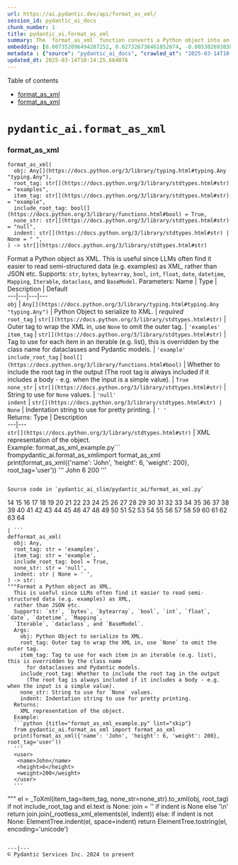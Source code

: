 ```yaml
---
url: https://ai.pydantic.dev/api/format_as_xml/
session_id: pydantic_ai_docs
chunk_number: 1
title: pydantic_ai.format_as_xml
summary: The `format_as_xml` function converts a Python object into an XML formatted string. It allows customization of the root and item tags, inclusion of a root tag, representation of None values, and indentation for readability, making it beneficial for processing semi-structured data.
embedding: [0.007352096494287252, 0.027326738461852074, -0.005382693838328123, -0.009025578387081623, 0.020153213292360306, -0.030959418043494225, -0.030061451718211174, -0.023265482857823372, 0.031183909624814987, 0.011928661726415157, -0.004875036887824535, -0.04804117977619171, 0.015755221247673035, -0.05212284252047539, 0.011755190789699554, 0.01107151247560978, 0.005734737496823072, 0.03300024941563606, -0.002122465055435896, 0.01877565309405327, 0.06849031150341034, -0.0175001323223114, 0.008847005665302277, 0.0033546171616762877, 0.009250069968402386, -0.017051149159669876, -0.038061514496803284, 0.012847036123275757, -0.01293887384235859, -0.03587782382965088, -0.01573481224477291, -0.031959425657987595, 0.028694095090031624, -0.022979766130447388, 0.008928638882935047, -0.01220417395234108, 0.02914307825267315, 0.0029490019660443068, 0.03491863235831261, 0.006714336574077606, 0.05559225752949715, -0.06832704693078995, 0.04865343123674393, -0.012214378453791142, -0.021530775353312492, 0.034122709184885025, 0.016010325402021408, 0.045265648514032364, 0.03708191215991974, 0.008943945169448853, 0.0013042190112173557, 0.08685780316591263, 0.038653355091810226, -0.010056198574602604, -0.060000453144311905, -0.016653187572956085, -0.06351068615913391, 0.06032698601484299, -0.015183788724243641, -0.029428794980049133, -0.0012972037075087428, -0.042163584381341934, -0.027061428874731064, 0.03120431862771511, -0.036694154143333435, 0.029755327850580215, -0.037285998463630676, -0.01241846103221178, -0.033122699707746506, -0.05832697078585625, 0.04440850019454956, 0.009994973428547382, -0.0874292328953743, -0.005673512350767851, 0.026183871552348137, -0.08293940126895905, -0.009642929770052433, 0.0754699558019638, 0.003104615258052945, -0.06346987187862396, 0.02173485793173313, 0.03573496267199516, -0.026387954130768776, -0.007158217485994101, -0.0024209367111325264, 0.016530737280845642, -0.04697994887828827, -0.006821480114012957, -0.010066403076052666, -0.0057296352460980415, -0.035224758088588715, -0.04710239917039871, -0.037490081042051315, -0.017489928752183914, 0.05355142429471016, 0.03287779912352562, -0.021796083077788353, 0.0011881467653438449, -0.027081837877631187, -0.005150549113750458, 0.047796279191970825, 0.011551108211278915, -0.05204121023416519, 0.01302050705999136, -0.011673557572066784, -0.002537009073421359, 0.0029464508406817913, -0.04444931447505951, -0.03977581113576889, -0.017449112609028816, -0.07212299853563309, 0.0029694102704524994, 0.017316456884145737, -0.02787776291370392, -0.02987777814269066, -0.006408211775124073, -0.0029464508406817913, 0.012877648696303368, 0.01896953210234642, -0.05293917655944824, -0.008954149670898914, -0.022183841094374657, 0.049428947269916534, 0.0050612627528607845, 0.024387938901782036, -0.022592008113861084, -0.021530775353312492, -0.03126554191112518, -0.05061262845993042, -0.029020627960562706, 0.029734918847680092, -0.048530980944633484, 0.04330645129084587, -0.007408219389617443, -0.040163569152355194, 0.013193977065384388, -0.01220417395234108, 0.004290848970413208, 0.019163411110639572, 0.02687775529921055, 0.046326883137226105, -0.019755251705646515, 0.004033193923532963, 0.020510358735919, 0.03618394583463669, 0.032755348831415176, -0.02877572737634182, 0.020255254581570625, -0.04257174953818321, 0.034326791763305664, 0.047959547489881516, 0.027959395200014114, -0.010352118872106075, 0.020959341898560524, 0.0282451119273901, 0.008525574579834938, 0.0345308743417263, -0.04010234400629997, 0.07089849561452866, -0.018010340631008148, 0.004964323248714209, -0.007188830059021711, -0.06449028104543686, -0.02710224688053131, -0.008372512646019459, -0.03297984227538109, 0.021020567044615746, 0.010734775103628635, -0.035755373537540436, -0.010479670949280262, -0.042326852679252625, -0.031102275475859642, 0.02424508146941662, -0.01402051467448473, -0.02320425771176815, -0.0056582060642540455, -0.03783702105283737, -0.02314303256571293, -0.022694049403071404, 0.03304106742143631, -0.017694011330604553, 0.003905641846358776, -0.03871458023786545, -0.04881669580936432, 0.00033833165070973337, -0.06677601486444473, -0.005719431210309267, -0.029285935685038567, -0.024081815034151077, 0.05714328959584236, 0.010061300359666348, -0.012775607407093048, -0.03577578067779541, -0.01115314569324255, -0.038326822221279144, 0.029265528544783592, 0.06702091544866562, -0.0241430401802063, 0.015714405104517937, 0.04693913087248802, 0.02420426532626152, 0.05902085453271866, 0.019826680421829224, 0.004688811022788286, 0.030632885172963142, -0.019724639132618904, -0.03751048818230629, 0.022163433954119682, -0.021265467628836632, -0.0157041996717453, -0.014347047545015812, 0.02740837074816227, 0.02857164479792118, 0.03240840882062912, 0.029163485392928123, -0.024898147210478783, -0.027428779751062393, 0.03551047295331955, 0.003750028321519494, 0.004066357389092445, -0.036857422441244125, 0.02804102934896946, 0.024551207199692726, 0.019459331408143044, -0.07351075857877731, -0.03244922682642937, -0.022959357127547264, -0.035061489790678024, 0.0023137929383665323, -0.01686747558414936, 0.014561334624886513, 0.03318392485380173, -0.021122608333826065, -0.003028084058314562, 0.010949062183499336, -0.04183705151081085, 0.005392897874116898, 0.004688811022788286, -0.013969493098556995, 0.016224613413214684, -0.023265482857823372, -0.04314318299293518, 0.011632741428911686, -0.005622491706162691, -0.03071451745927334, 0.0382860042154789, -0.005811268463730812, -0.06542906910181046, 0.028347153216600418, 0.004505136050283909, 0.10579671710729599, -0.019653210416436195, 0.010479670949280262, -0.060000453144311905, -0.038224779069423676, -0.00505105871707201, -0.048530980944633484, 0.007943937554955482, -0.023714466020464897, -0.04026561230421066, -0.011765395291149616, 0.01986749656498432, -0.014785826206207275, -0.003303596517071128, -0.0016071550780907273, 0.02073485031723976, -0.023061398416757584, 0.050694260746240616, 0.031857382506132126, -0.03171452507376671, 0.01533685065805912, -0.005346979480236769, 0.032020650804042816, -0.012398052960634232, -0.05383714288473129, 0.037285998463630676, -0.009449050761759281, 0.060735154896974564, -0.0006804898730479181, -0.011683762073516846, 0.005571470595896244, -0.0372655875980854, 0.007096992339938879, 0.03544924780726433, -0.014836846850812435, 0.0473472960293293, -0.02714306302368641, -0.05665348842740059, -0.022449148818850517, -0.029592061415314674, 0.0035051286686211824, 0.0034030869137495756, 0.010193955153226852, 0.01723482459783554, -0.030224718153476715, -0.03283698484301567, 0.031183909624814987, 0.08085775375366211, -0.00153189932461828, -0.03714313730597496, 0.016285836696624756, 0.017551153898239136, 0.006295965984463692, 0.014765418134629726, 0.009137824177742004, -0.0006970716058276594, -0.02140832506120205, -0.05065344646573067, 0.07355158030986786, -0.004982180427759886, 0.016245020553469658, -0.0001084989053197205, -0.041326843202114105, -0.026163462549448013, -0.034326791763305664, 0.0008979659760370851, 0.020510358735919, 0.046898312866687775, -0.022020574659109116, 0.05449020862579346, -0.012142948806285858, -0.006760255433619022, 0.015847058966755867, -0.03930642083287239, -0.04077582061290741, 0.026714488863945007, -0.02540835551917553, 0.008556187152862549, -0.0674290806055069, -0.0013775614788755774, -0.03618394583463669, -0.02946961112320423, 0.022796090692281723, -0.019428718835115433, 0.04644932970404625, -0.03777579590678215, 0.0509391613304615, 0.0029617571271955967, -0.005306162405759096, 0.07436791062355042, -0.037326812744140625, 0.0032168610487133265, -0.037694163620471954, -0.014010310173034668, -0.04244929924607277, 0.01405112724751234, -0.007199034094810486, 0.0405513271689415, -0.04163296893239021, 0.017112374305725098, 0.00594392279163003, 0.025224680081009865, 0.014142964035272598, 0.0656331479549408, 0.01830626092851162, -0.00723474845290184, 0.020051172003149986, -0.014449088834226131, -0.012714382261037827, 0.0015000113053247333, -0.02136750891804695, -0.03540842980146408, -0.03355127573013306, 0.005719431210309267, -0.01336744800209999, 0.03818396106362343, 0.018020544201135635, 0.027898170053958893, -0.03151044249534607, -0.006530661601573229, 0.014581742696464062, -0.003612272208556533, 0.01623481698334217, -0.028734911233186722, -0.02673489600419998, -0.0015599607722833753, -0.023000173270702362, -0.0015114910202100873, -0.009265376254916191, 0.023428749293088913, 0.04151051864027977, 0.014132760465145111, -0.008811291307210922, 0.015408280305564404, 0.0028010415844619274, 0.00910210981965065, 0.024653248488903046, 0.008418431505560875, 0.002188791986554861, 0.019663413986563683, 0.011540903709828854, -0.021592000499367714, 0.026857346296310425, -0.03240840882062912, 0.025347130373120308, 0.00985211506485939, 0.007188830059021711, -0.012510298751294613, 0.027898170053958893, -0.014581742696464062, 0.014030718244612217, 0.031061459332704544, 0.017377682030200958, -0.039796218276023865, -0.01541848387569189, 0.02014300972223282, 0.027000203728675842, 0.017755236476659775, 0.034857407212257385, -0.04355135187506676, 0.017428703606128693, -0.026163462549448013, -0.003002573736011982, -0.0058265747502446175, 0.001596950925886631, -0.0546126589179039, -0.01620420441031456, -0.026000196114182472, 0.026714488863945007, -0.008571493439376354, -0.03020431101322174, -0.03720436245203018, 0.002369915833696723, 0.0014477150980383158, -0.006045964080840349, 0.07616384327411652, 0.0012136572040617466, -0.07955162227153778, -0.01680625043809414, -0.03193901851773262, 0.0005156288971193135, 0.006612294819205999, 0.007576588075608015, -0.016387879848480225, -0.0016441451152786613, -0.024183856323361397, -0.024081815034151077, 0.05012282729148865, 0.05024527758359909, -0.03944927826523781, -0.002931144554167986, -0.016847066581249237, 0.018224628642201424, 0.0070867883041501045, -0.030632885172963142, 0.005443918984383345, 0.03297984227538109, 0.026449179276823997, 0.036857422441244125, -0.0892251655459404, 0.0034617609344422817, 0.034224748611450195, -0.011510291136801243, -0.014551131054759026, 0.02073485031723976, -0.0028622664976865053, 0.003852070076391101, 0.011867436580359936, -0.0005325295496731997, -0.0005832314491271973, 0.041959501802921295, 0.017081761732697487, 0.0003982810885645449, -0.010724570602178574, -0.028204295784235, -0.02440834790468216, 0.034653324633836746, 0.020612401887774467, 0.014571539126336575, -0.021816492080688477, -0.016612371429800987, 0.02861246094107628, 0.0031658404041081667, -0.00848475843667984, -0.013224589638411999, -0.06057188659906387, 0.01783687062561512, 0.003913294989615679, 0.014112351462244987, -0.031102275475859642, -0.001489807153120637, -0.027449186891317368, 0.012561319395899773, 0.005673512350767851, -0.03738803789019585, -0.0015395524678751826, -0.027714496478438377, -0.016010325402021408, 0.006867398973554373, -0.03287779912352562, 0.011785803362727165, 0.002586754271760583, 0.02720428816974163, -0.006306170020252466, 0.03626558184623718, 0.02520427294075489, -0.023020582273602486, -0.025020597502589226, -0.0005475169164128602, -0.03061247617006302, 0.006821480114012957, -0.020551176741719246, -0.0002804549294523895, 0.022224657237529755, -0.003966866992413998, -0.051592227071523666, 0.0017576663522049785, -0.008714351803064346, 0.006612294819205999, 0.06959236413240433, -0.0527350939810276, -0.04130643606185913, 0.03683701530098915, 0.02736755460500717, -0.015561342239379883, 0.005408204160630703, -0.027163470163941383, 0.005556164309382439, -0.0006843163864687085, -0.022020574659109116, -0.009602113626897335, 0.005094426218420267, -0.0011058757081627846, -0.05538817495107651, -0.0006310634780675173, 0.0021199139300733805, -0.0008762821671552956, -0.06326578557491302, 0.019530760124325752, 0.004528095480054617, -7.166826981119812e-05, 0.0141021478921175, -0.01913279853761196, 0.009811298921704292, -0.001784452237188816, 0.014398068189620972, 0.010765387676656246, -0.0009489867952652276, -0.010734775103628635, 0.008984762243926525, -0.0048495265655219555, 0.02167363278567791, -0.01225519459694624, -0.01128579955548048, -0.011591924354434013, -0.005007691215723753, -0.0002500019036233425, -0.011683762073516846, -0.012755198404192924, 0.03620435670018196, 0.02010219357907772, 0.014571539126336575, 0.03928600996732712, -0.041530925780534744, 0.014296026900410652, 0.048367712646722794, -0.03289820998907089, 0.0036862525157630444, -0.0346125066280365, 0.023000173270702362, 0.006607193034142256, -0.020724646747112274, 0.02357160672545433, 0.018816469237208366, 0.020918525755405426, 0.019214430823922157, 0.002271700883284211, -0.008382716216146946, -0.0020931281615048647, 0.04975548014044762, 0.021020567044615746, -0.016694003716111183, -0.017010333016514778, -0.010724570602178574, -0.00931639689952135, -0.06408211588859558, -0.008428635075688362, -0.02687775529921055, -0.03440842404961586, 0.01680625043809414, -0.0246124304831028, 0.0023635383695364, 0.005683716386556625, 0.038796212524175644, -0.035428840667009354, 0.01118375826627016, 0.01293887384235859, 0.014326639473438263, 0.014745010063052177, -0.006545967888087034, -0.0017500132089480758, 0.012244991026818752, -0.011530699208378792, -0.016714412719011307, 0.025551214814186096, -0.0019005245994776487, 0.019020551815629005, 0.006316374521702528, -0.046163614839315414, 0.020816484466195107, -0.01218376588076353, -0.003640333656221628, -0.0382043719291687, 0.03126554191112518, 0.0019936375319957733, 0.033592090010643005, 0.015377667732536793, 0.0026326728984713554, -0.03700027987360954, -0.005362285301089287, -0.028796136379241943, 0.027428779751062393, -0.040081936866045, -0.009056190960109234, -0.01341846864670515, 0.018979735672473907, 0.023326708003878593, 0.01493888907134533, 0.026694079861044884, -0.0800006091594696, 0.021959349513053894, 0.009474561549723148, 0.015877671539783478, 0.03918397054076195, 0.02761245332658291, -0.010168444365262985, -0.04930649697780609, 0.011193962767720222, -0.007382709067314863, 0.023061398416757584, -0.022959357127547264, 0.013489898294210434, -0.004155643749982119, 0.03183697536587715, 0.020877709612250328, 0.002394150709733367, 0.010341915301978588, -0.030959418043494225, -0.01407153531908989, -0.013571531511843204, -0.05028609558939934, 0.035592105239629745, 0.014826643280684948, 0.007556179538369179, -0.014673580415546894, -0.021877717226743698, -0.04136766120791435, -0.0033138005528599024, -0.0035306389909237623, 0.003193901851773262, 0.019255246967077255, 0.040224794298410416, 0.009362315759062767, 0.014275617897510529, 0.017877686768770218, -0.0028291030321270227, 0.004640341270714998, -0.023285889998078346, -0.006806173827499151, 0.0008571493672206998, -0.024551207199692726, -0.017898093909025192, 0.00807148963212967, 0.005270448047667742, 0.022020574659109116, 0.02346956543624401, -0.010642937384545803, 0.010479670949280262, 0.010898041538894176, 0.028122661635279655, -0.0027755312621593475, 0.005841881036758423, 0.011581720784306526, -0.024816514924168587, -0.0017831767909228802, -0.015275625512003899, 0.01118375826627016, -0.022183841094374657, -0.028898177668452263, 0.0446125827729702, -0.04808199778199196, -0.017622582614421844, -0.0245716143399477, 0.023714466020464897, 0.024918556213378906, -0.020398113876581192, 0.012908261269330978, -0.010979674756526947, -0.023551199585199356, 0.021918533369898796, 0.028653278946876526, -0.04677586629986763, -0.010724570602178574, 0.016081754118204117, 0.00027391788898967206, 0.03536761552095413, 0.0009413336520083249, 0.010734775103628635, -0.01305111963301897, -0.08232715725898743, 0.0087500661611557, 0.0020956790540367365, 0.006280659697949886, -0.014724601060152054, -0.023224664852023125, -0.01013273000717163, -0.04220440238714218, -0.018622590228915215, 0.008459247648715973, -0.020979750901460648, 0.002147975377738476, 0.03534720465540886, -0.021653225645422935, 0.024347122758626938, -0.01650012470781803, -0.0061531076207757, 0.025428764522075653, 0.027959395200014114, -0.0035000264178961515, -0.005785758141428232, 0.020826688036322594, 0.011928661726415157, 0.016816454008221626, -0.010591916739940643, 0.017153190448880196, -0.05702083930373192, -0.002977063413709402, 0.03067370131611824, 0.005556164309382439, -0.00971946120262146, -0.018316464498639107, 0.032796166837215424, 0.005841881036758423, -0.028204295784235, -0.02987777814269066, -0.019316472113132477, -0.021061383187770844, 0.03787783905863762, -0.01633685827255249, 0.004806159064173698, -0.010734775103628635, 0.00034470923128537834, 0.019581781700253487, 0.02857164479792118, -0.01723482459783554, -0.03767375648021698, -0.02483692206442356, 0.06428620219230652, -0.036796197295188904, 0.042857468128204346, -0.0012812596978619695, 0.0028137967456132174, 0.011693966574966908, -8.195215195883065e-05, -0.000916460994631052, -0.008275573141872883, -0.03177575021982193, -0.007301075849682093, -0.03626558184623718, 0.014030718244612217, -0.03387780860066414, -0.01813279092311859, 0.012928669340908527, 0.005831677000969648, -0.017622582614421844, -0.01704094558954239, 0.006341884844005108, 0.00877047423273325, -0.019653210416436195, -0.03061247617006302, -0.013887859880924225, 0.017826665192842484, -0.03167371079325676, 0.024020589888095856, -0.007908223196864128, -0.021612409502267838, -0.024163449183106422, -0.03928600996732712, -0.0068980115465819836, -0.01800013706088066, 0.01843891479074955, 0.016091957688331604, -0.011040899902582169, 0.006362292915582657, 0.010500079952180386, -0.010683754459023476, -0.026530813425779343, -0.005500041879713535, 0.00988783035427332, -0.05551062524318695, -0.04146970063447952, -0.011918457224965096, 0.010265383869409561, 0.01617359183728695, 0.00977048184722662, -0.01910218596458435, -0.003158187260851264, -0.027530821040272713, -0.05624532327055931, -0.011918457224965096, 0.023449156433343887, 0.018020544201135635, -0.010382731445133686, -0.028816545382142067, -0.0048928940668702126, 0.00326788192614913, -0.02887777052819729, -0.029265528544783592, -0.025449171662330627, -0.010704162530601025, -0.0010382732143625617, 0.04302073270082474, -0.02261241525411606, 0.016479717567563057, -0.05351061001420021, 0.01533685065805912, 0.0008775576716288924, -0.020694034174084663, 0.03836763650178909, 0.010898041538894176, 0.014173576608300209, -0.002230884274467826, 0.004482176620513201, -0.010081709362566471, 0.011061307974159718, 0.03946968540549278, 0.02657162956893444, -0.0008099551196210086, -0.03644925728440285, -0.020245051011443138, -0.011377637274563313, -0.008500064723193645, 0.05575552582740784, 0.030755335465073586, 0.036592114716768265, 0.024632839486002922, -0.020591992884874344, 0.012408257462084293, -0.03787783905863762, -0.009525582194328308, 0.005714328959584236, 0.026326730847358704, 0.0038597232196480036, -0.0536738745868206, -0.0033546171616762877, -0.0002281586203025654, -0.03126554191112518, -0.00512758968397975, -0.001446439535357058, -0.04314318299293518, -0.008311287499964237, 0.024061406031250954, 0.016653187572956085, -0.0318777933716774, -0.05824533849954605, -0.008377614431083202, 0.0031632892787456512, -0.003926049917936325, 0.02693898044526577, 0.00915313046425581, 0.0014183780876919627, 0.030632885172963142, -0.00888782273977995, -0.02610223926603794, 0.011632741428911686, -0.003997479099780321, -0.01446949690580368, -9.502623288426548e-05, 0.004443911369889975, 0.013632756657898426, -0.04318400099873543, 0.0157041996717453, -0.028000211343169212, 0.01733686588704586, 0.011265391483902931, 0.002344405511394143, -0.013142956420779228, 0.02440834790468216, -0.045265648514032364, 0.03463291376829147, -0.007989856414496899, -0.007459240034222603, -0.01310214027762413, -0.017959319055080414, 0.012459278106689453, 0.012193969450891018, -0.00029464508406817913, 0.004627585876733065, 0.00561738945543766, 0.01926545239984989, -0.02467365562915802, -0.03326555714011192, 0.007280667312443256, 0.005724532995373011, 0.016326654702425003, -0.012275603599846363, -0.019591985270380974, 0.019398106262087822, 0.009449050761759281, -0.03200024366378784, 0.007979651913046837, -0.02704102173447609, -0.016459308564662933, -0.008540880866348743, -0.025428764522075653, -0.008571493439376354, 0.03563292324542999, 0.022489966824650764, 0.010530691593885422, -0.0009024303290061653, 0.008642922155559063, -0.009693951345980167, 0.007551077753305435, 0.06775561720132828, -0.02736755460500717, -0.009811298921704292, 0.0075867921113967896, -0.014571539126336575, 0.015989916399121284, 0.00893374066799879, -0.010755183175206184, -0.011561311781406403, 0.01977566070854664, -0.002024250105023384, -0.013877656310796738, 0.0008188837673515081, 0.0011358504416421056, 0.01951035112142563, 0.04228603467345238, -0.01720421202480793, -0.029857369139790535, 0.029122669249773026, -0.013989902101457119, 0.03514312207698822, -0.031326767057180405, -0.022755274549126625, -0.031020643189549446, -0.0227348655462265, -0.008591901510953903, 0.00618372019380331, -0.03681660443544388, -0.013438877649605274, -0.005173508543521166, -0.014357252046465874, -0.01623481698334217, 0.030102267861366272, -0.02814307063817978, -0.02210220880806446, 0.023183848708868027, 0.0048928940668702126, 0.009244968183338642, 0.03871458023786545, -0.005933718290179968, -0.03408189117908478, -0.03224514052271843, 0.0022768029011785984, -0.02510223165154457, -0.006091882940381765, 0.011377637274563313, 0.00383421266451478, -0.05938820540904999, -0.012377644889056683, 0.015785833820700645, -0.006811276078224182, 0.010173546150326729, -0.0006836786633357406, -0.009464357048273087, -0.007867406122386456, 0.057429008185863495, 0.04146970063447952, -0.017010333016514778, -0.014551131054759026, 0.00905108917504549, 0.019122593104839325, -0.007280667312443256, -0.03373495116829872, 0.0354696549475193, 0.006454130634665489, -0.026979796588420868, 0.04128602519631386, -0.004737280774861574, 0.025959379971027374, -0.020091988146305084, 0.013081731274724007, 0.008597004227340221, -0.028183886781334877, 0.019724639132618904, 0.03551047295331955, 0.0020714441780000925, 0.012755198404192924, 0.020285867154598236, 0.0016951658762991428, 0.011459270492196083, 0.04261256754398346, 0.01880626566708088, 0.007989856414496899, 0.027326738461852074, 0.03893906995654106, 0.02561243809759617, -0.016296042129397392, -0.02657162956893444, 0.004497482907027006, 0.016081754118204117, 0.0010695233941078186, 0.02583692967891693, -0.0019630249589681625, 0.010097015649080276, -0.044857483357191086, 0.016214407980442047, 0.03151044249534607, -0.011744987219572067, -0.026122646406292915, 0.012683769688010216, -0.027898170053958893, 0.030102267861366272, -0.007010257337242365, -0.006270455662161112, 0.01525521744042635, -0.03204105794429779, -0.0464901477098465, -0.019163411110639572, -0.02120424248278141, -0.019245043396949768, 0.00958680734038353, 0.040428876876831055, 0.04844934493303299, -0.00877047423273325, -0.002658183453604579, 0.010178648866713047, -0.01914300210773945, 0.015030725859105587, 0.040388062596321106, -0.004334216471761465, -0.008847005665302277, -0.010683754459023476, 0.004793403670191765, -0.02110220119357109, 0.0071633197367191315, 0.015612362883985043, 0.0007366127101704478, -0.002139046788215637, -0.015479709021747112, 0.010137831792235374, 0.039490096271038055, 0.048530980944633484, -0.016826657578349113, -0.014265414327383041, -0.008347001858055592, -0.020510358735919, 0.007867406122386456, -0.024347122758626938, 0.020796075463294983, -0.021163426339626312, 0.006010249722748995, 0.036694154143333435, 0.005188814830034971, 0.017979728057980537, -0.007811283692717552, 0.04355135187506676, -0.0013048568507656455, -0.012193969450891018, -0.02151036635041237, 0.005079119931906462, -0.02040831744670868, -0.001616083667613566, 0.014510313980281353, 0.016091957688331604, -0.028592053800821304, -0.001941341208294034, 0.02077566832304001, 0.009214355610311031, 0.02573488838970661, -0.003418393200263381, -0.017551153898239136, -0.046694230288267136, 0.028694095090031624, 0.014785826206207275, -0.020459339022636414, 0.018091972917318344, 0.0241430401802063, 0.05134732648730278, -0.003471964970231056, -0.023530790582299232, 0.002501294482499361, -0.05575552582740784, 0.022428741678595543, -0.005114834755659103, 0.016224613413214684, 0.0129694864153862, -0.04155133664608002, -0.02204098366200924, 0.02277568355202675, 0.0044898297637701035, 0.013765410520136356, -0.007479648571461439, 0.027755312621593475, 0.009045986458659172, 0.019010348245501518, 0.01627563312649727, 0.005153100471943617, 0.01005109678953886, 0.020387910306453705, -0.04583708196878433, 0.00031553173903375864, -0.05049017816781998, 0.027285920456051826, 0.001886493875645101, 0.014479701407253742, -0.023347115144133568, 0.020418522879481316, 0.019663413986563683, 0.020663421601057053, -0.008994965814054012, -0.019857292994856834, -0.0005567644257098436, -0.008872516453266144, -0.03197983279824257, 0.006790867540985346, 0.021816492080688477, -0.010117423720657825, -0.023285889998078346, -0.020030764862895012, 0.01727564074099064, -0.0013711838982999325, -0.028653278946876526, -0.003122472669929266, -0.028857361525297165, 0.025163456797599792, 0.005836778786033392, -0.009612318128347397, 0.009015374816954136, -0.0008966904715634882, 0.014030718244612217, -0.021081792190670967, -0.00045536059769801795, -0.004030642565339804, -0.02983696013689041, -0.04091867804527283, -0.02330629900097847, -0.016826657578349113, 0.01328581478446722, -0.018959326669573784, -0.020061375573277473, -0.01338785607367754, 0.008795985020697117, 0.019459331408143044, 0.010107219219207764, 0.043592166155576706, 0.030694110319018364, 0.00015282322419807315, 0.01983688585460186, 0.030898192897439003, 0.005693920888006687, 0.0011773048900067806, 0.016745025292038918, -0.005234733689576387, -0.03236759081482887, -0.019898109138011932, 0.014877663925290108, 0.0057500433176755905, -0.011561311781406403, 0.03740844503045082, -0.004568912088871002, -0.011510291136801243, 0.0028979810886085033, 0.004471972584724426, 0.0400003045797348, 0.016785841435194016, 0.051959577947854996, -0.011408249847590923, -0.01757156103849411, -0.009295988827943802, -0.0073265861719846725, 0.022632824257016182, -0.0026084380224347115, 0.0040127853862941265, 0.012398052960634232, -0.022122615948319435, -0.025326723232865334, -0.012683769688010216, -0.016683800145983696, -0.03846967965364456, -0.0035102306865155697, 0.03683701530098915, -0.0026734897401183844, -0.008331695571541786, 0.0005870580207556486, 0.018489936366677284, -0.0029923697002232075, 0.014918480068445206, -0.0061531076207757, -0.0286736860871315, 0.0610208697617054, -0.005795962177217007, -0.007270463276654482, -0.008398022502660751, -0.008428635075688362, 0.022163433954119682, 0.001868636580184102, 0.006311272270977497, -0.01914300210773945, 0.028490012511610985, -0.02324507385492325, 0.02940838597714901, 0.05693920701742172, 0.016387879848480225, 0.03210228309035301, 0.006750050932168961, 0.029734918847680092, 0.016551146283745766, 0.00858679972589016, 0.012877648696303368, 0.023428749293088913, 0.014898071996867657, -0.031694117933511734, 0.027734903618693352, 0.029163485392928123, -0.005443918984383345, 0.006520457565784454, -0.019459331408143044, 0.020479746162891388, -0.005494939628988504, 0.033857397735118866, -0.0020688932854682207, -0.04083704575896263, -0.006908215582370758, 0.02420426532626152, 0.003688803408294916, -0.021979758515954018, -0.012510298751294613, 0.04363298416137695, -0.023122623562812805, -0.03957172855734825, 0.0030408394522964954, -0.035490065813064575, -0.02524508908390999, 0.017428703606128693, 0.07171482592821121, 0.006699030287563801, 0.004474523477256298, -0.017255233600735664, -0.011173553764820099, 0.02200016751885414, 0.0032704328186810017, -0.027490004897117615, 0.0058265747502446175, 0.04097990319132805, 0.023224664852023125, -0.016112366691231728, 0.013612347654998302, 0.06893929839134216, 0.019622597843408585, 0.016153182834386826, 0.00456636119633913, -0.003670946229249239, -0.009265376254916191, -0.004311257041990757, 0.00880108680576086, -0.011326616629958153, 0.005724532995373011, -0.024122631177306175, -0.014693988487124443, 0.008709250018000603, -0.03361250087618828, 0.013622552156448364, -0.03628598898649216, -0.015530729666352272, -0.0049184043891727924, -0.007265361025929451, 0.003576557617634535, -0.011898049153387547, -0.012673565186560154, 0.03304106742143631, 0.0030357372015714645, -0.030387984588742256, -0.002857164479792118, -0.032020650804042816, -0.0027449186891317368, -0.00553575623780489, 0.0028112458530813456, -0.010836816392838955, 0.004596973769366741, 0.0028265519067645073, -0.02357160672545433, -0.05004119500517845, -0.017051149159669876, -0.001290188287384808, -0.029326751828193665, 0.003767885733395815, -0.003892886685207486, 0.02283690683543682, 0.006525559816509485, -0.022796090692281723, -0.012949077412486076, 0.01851034350693226, -0.036694154143333435, 0.02283690683543682, 0.000994267757050693, -0.011081716977059841, 0.024979781359434128, 0.021428734064102173, -0.0009247519192285836, -0.028694095090031624, 0.001862258999608457, -0.01651032827794552, -0.040592145174741745, 0.0028418581932783127, 0.027551228180527687, 0.021061383187770844, -0.007219442632049322, 0.006275557912886143, -0.011122533120214939, 0.006959236226975918, 0.011377637274563313, -0.0012946526985615492, 0.025714481249451637, 0.03240840882062912, -0.0327349416911602, -0.012663361616432667, 0.0245716143399477, 0.00712760491296649, -0.010622529312968254, -0.007061277981847525, 0.016194000840187073, -0.018030749633908272, -0.031326767057180405, -0.02420426532626152, 0.005216876044869423, 0.0016747575718909502, -0.0033112496603280306, -0.0016364919720217586, -0.014591947197914124, 0.008877618238329887, 0.027285920456051826, -0.02310221642255783, 0.014510313980281353, -0.011979682371020317, 0.005653103813529015, 0.020347092300653458, 0.004622484091669321, -0.005443918984383345, 0.015500117093324661, 0.012673565186560154, -0.016224613413214684, -0.028755320236086845, 0.01107151247560978, 0.018030749633908272, -0.007148013450205326, -0.015847058966755867, -0.0014693988487124443, -0.009005170315504074, 0.022489966824650764, -0.012040907517075539, 0.006903113331645727, 0.030347168445587158, 0.014326639473438263, 0.059796370565891266, -0.006765357218682766, -0.016214407980442047, 0.010683754459023476, 0.0019196573412045836, 0.03628598898649216, 0.048326898366212845, -0.023918548598885536, 0.009862319566309452, 0.0327349416911602, -0.02240833267569542, 0.009377622045576572, 0.031592074781656265, -0.009045986458659172, -0.005178610794246197, 0.024326715618371964, -0.005372489802539349, 0.005551062524318695, 0.018877694383263588, -0.028551235795021057, -0.004984731785953045, 0.04844934493303299, -0.021245058625936508, -0.0028724707663059235, 0.016887882724404335, 0.05620450899004936, -0.024632839486002922, -0.001922208466567099, -0.01036742515861988, 0.05783717334270477, -0.015724608674645424, 0.020622605457901955, 0.010127627290785313, -0.004795954562723637, -0.025592030957341194, 0.010551100596785545, -0.024122631177306175, 0.011591924354434013, 0.014918480068445206, -0.01105110440403223, 0.004686260130256414, 0.005449020769447088, 0.01757156103849411, -0.019418515264987946, -0.008994965814054012, 0.014959297142922878, 0.003153085010126233, -0.012949077412486076, 0.010704162530601025, -0.029816552996635437, -0.008683739230036736, 0.03536761552095413, 0.02767367847263813, 0.01238784845918417, 0.00431891018524766, 0.01130620762705803, 0.018449120223522186, -0.040490102022886276, -0.01567358896136284, -0.03418393060564995, 0.020285867154598236, 0.009301090613007545, -0.012755198404192924, -0.028694095090031624, -9.398986730957404e-05, 0.01596950925886631, -0.04130643606185913, 0.0016148081049323082, -0.010341915301978588, 0.016449104994535446, -0.028387969359755516, -0.017694011330604553, 0.00915313046425581, -0.01620420441031456, 0.00013010302791371942, 0.010290894657373428, -0.004737280774861574, -0.00723474845290184, -0.006352088879793882, -0.0011384014505892992, -0.00936741754412651, 0.023000173270702362, -0.02910226210951805, -0.0028979810886085033, -0.013479693792760372, 0.005433714482933283, 0.028224702924489975, 0.007596996147185564, -0.01790829934179783, -0.05171467736363411, -0.01767360232770443, 0.013785818591713905, -0.02036750130355358, 0.011979682371020317, 0.009173538535833359, -0.01425520982593298, 0.006005147472023964, -0.028163477778434753, 0.007806181441992521, -0.05171467736363411, 0.007474546320736408, 0.01603073440492153, -0.020296072587370872, 0.0052296314388513565, -0.006943929940462112, 0.022061390802264214, 0.017755236476659775, 0.013500101864337921, -0.011214370839297771, 0.029428794980049133, 0.039490096271038055, 0.014714397490024567, 0.023326708003878593, 0.03904111310839653, -0.0015867466572672129, -0.019061367958784103, 0.014245006255805492, -0.0025229782331734896, 0.0023469566367566586, 6.596829189220443e-05, 0.004137786570936441, -0.021081792190670967, 0.03571455553174019, -0.006984746549278498, -0.0017461866373196244, 0.026265505701303482, -0.033530864864587784, -0.020245051011443138, 0.03114309348165989, 0.019745048135519028, -0.024183856323361397, 0.007898018695414066, -0.00720923813059926, 0.014642967842519283, -0.0286736860871315, -0.004436258226633072, 0.01627563312649727, -0.020622605457901955, -0.027428779751062393, -0.0041097248904407024, -0.0035944150295108557, 0.031959425657987595, 0.05057181045413017, 0.0372655875980854, -0.04346971586346626, 0.02120424248278141, -0.029551243409514427, -0.028898177668452263, -0.022081799805164337, 0.0053010606206953526, 0.027918579056859016, 0.002732163527980447, 0.03693905472755432, -0.01320418156683445, 0.02351038157939911, -0.021530775353312492, -0.00920415110886097, 0.025714481249451637, 0.0003179233171977103, -0.001090569538064301, 0.02060219645500183, -0.006224536802619696, 0.0004878863401245326, 0.00861741229891777, -0.0028775727842003107, -0.020796075463294983, -0.02673489600419998, -0.02836756221950054, -0.004984731785953045, 0.02283690683543682, -0.025694072246551514, 0.03518394008278847, 0.023694057017564774, -0.017949115484952927, -0.012520503252744675, 0.0018035850953310728, 0.025755297392606735, 0.005219427403062582, -0.009836808778345585, -0.013040915131568909]
metadata : {"source": "pydantic_ai_docs", "crawled_at": "2025-03-14T10:14:25.664076", "url_path": "/api/format_as_xml/", "chunk_size": 4711}
updated_dt: 2025-03-14T10:14:25.664076
---
```

Table of contents 
  * [ format_as_xml  ](https://ai.pydantic.dev/api/format_as_xml/#pydantic_ai.format_as_xml)
  * [ format_as_xml  ](https://ai.pydantic.dev/api/format_as_xml/#pydantic_ai.format_as_xml.format_as_xml)


# `pydantic_ai.format_as_xml`
###  format_as_xml
```
format_as_xml(
  obj: Any[](https://docs.python.org/3/library/typing.html#typing.Any "typing.Any"),
  root_tag: str[](https://docs.python.org/3/library/stdtypes.html#str) = "examples",
  item_tag: str[](https://docs.python.org/3/library/stdtypes.html#str) = "example",
  include_root_tag: bool[](https://docs.python.org/3/library/functions.html#bool) = True,
  none_str: str[](https://docs.python.org/3/library/stdtypes.html#str) = "null",
  indent: str[](https://docs.python.org/3/library/stdtypes.html#str) | None = " ",
) -> str[](https://docs.python.org/3/library/stdtypes.html#str)

```

Format a Python object as XML.
This is useful since LLMs often find it easier to read semi-structured data (e.g. examples) as XML, rather than JSON etc.
Supports: `str`, `bytes`, `bytearray`, `bool`, `int`, `float`, `date`, `datetime`, `Mapping`, `Iterable`, `dataclass`, and `BaseModel`.
Parameters:
Name | Type | Description | Default  
---|---|---|---  
`obj` |  `Any[](https://docs.python.org/3/library/typing.html#typing.Any "typing.Any")` |  Python Object to serialize to XML. |  _required_  
`root_tag` |  `str[](https://docs.python.org/3/library/stdtypes.html#str)` |  Outer tag to wrap the XML in, use `None` to omit the outer tag. |  `'examples'`  
`item_tag` |  `str[](https://docs.python.org/3/library/stdtypes.html#str)` |  Tag to use for each item in an iterable (e.g. list), this is overridden by the class name for dataclasses and Pydantic models. |  `'example'`  
`include_root_tag` |  `bool[](https://docs.python.org/3/library/functions.html#bool)` |  Whether to include the root tag in the output (The root tag is always included if it includes a body - e.g. when the input is a simple value). |  `True`  
`none_str` |  `str[](https://docs.python.org/3/library/stdtypes.html#str)` |  String to use for `None` values. |  `'null'`  
`indent` |  `str[](https://docs.python.org/3/library/stdtypes.html#str) | None` |  Indentation string to use for pretty printing. |  `' '`  
Returns:
Type | Description  
---|---  
`str[](https://docs.python.org/3/library/stdtypes.html#str)` |  XML representation of the object.  
Example: 
format_as_xml_example.py```
frompydantic_ai.format_as_xmlimport format_as_xml
print(format_as_xml({'name': 'John', 'height': 6, 'weight': 200}, root_tag='user'))
'''
<user>
 <name>John</name>
 <height>6</height>
 <weight>200</weight>
</user>
'''

```

Source code in `pydantic_ai_slim/pydantic_ai/format_as_xml.py`
```
14
15
16
17
18
19
20
21
22
23
24
25
26
27
28
29
30
31
32
33
34
35
36
37
38
39
40
41
42
43
44
45
46
47
48
49
50
51
52
53
54
55
56
57
58
59
60
61
62
63
64
```
| ```
defformat_as_xml(
  obj: Any,
  root_tag: str = 'examples',
  item_tag: str = 'example',
  include_root_tag: bool = True,
  none_str: str = 'null',
  indent: str | None = ' ',
) -> str:
"""Format a Python object as XML.
  This is useful since LLMs often find it easier to read semi-structured data (e.g. examples) as XML,
  rather than JSON etc.
  Supports: `str`, `bytes`, `bytearray`, `bool`, `int`, `float`, `date`, `datetime`, `Mapping`,
  `Iterable`, `dataclass`, and `BaseModel`.
  Args:
    obj: Python Object to serialize to XML.
    root_tag: Outer tag to wrap the XML in, use `None` to omit the outer tag.
    item_tag: Tag to use for each item in an iterable (e.g. list), this is overridden by the class name
      for dataclasses and Pydantic models.
    include_root_tag: Whether to include the root tag in the output
      (The root tag is always included if it includes a body - e.g. when the input is a simple value).
    none_str: String to use for `None` values.
    indent: Indentation string to use for pretty printing.
  Returns:
    XML representation of the object.
  Example:
  ```python {title="format_as_xml_example.py" lint="skip"}
  from pydantic_ai.format_as_xml import format_as_xml
  print(format_as_xml({'name': 'John', 'height': 6, 'weight': 200}, root_tag='user'))
  '''
  <user>
   <name>John</name>
   <height>6</height>
   <weight>200</weight>
  </user>
  '''
  ```
  """
  el = _ToXml(item_tag=item_tag, none_str=none_str).to_xml(obj, root_tag)
  if not include_root_tag and el.text is None:
    join = '' if indent is None else '\n'
    return join.join(_rootless_xml_elements(el, indent))
  else:
    if indent is not None:
      ElementTree.indent(el, space=indent)
    return ElementTree.tostring(el, encoding='unicode')

```
  
---|---  
© Pydantic Services Inc. 2024 to present